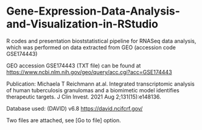 # Gene-Expression-Data-Analysis-and-Visualization-in-RStudio
R codes and presentation
bioststatistical pipeline for RNASeq data analysis, which was performed on data extracted from GEO (accession code GSE174443)

GEO accession GSE174443 (TXT file) can be found at https://www.ncbi.nlm.nih.gov/geo/query/acc.cgi?acc=GSE174443 

Publication: Michaela T Reichmann at.al. Integrated transcriptomic analysis of human tuberculosis granulomas and a biomimetic model identifies therapeutic targets. J Clin Invest. 2021 Aug 2;131(15):e148136. 

Database used: (DAVID) v6.8 https://david.ncifcrf.gov/

Two files are attached, see [Go to file] option.
